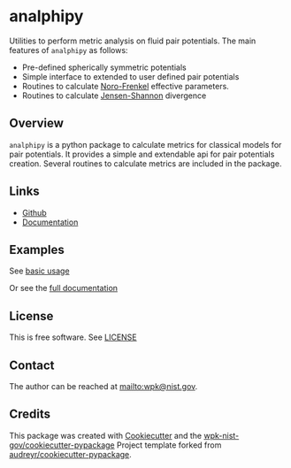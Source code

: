 # analphipy

Utilities to perform metric analysis on fluid pair potentials.  The main features of `analphipy` as follows:

- Pre-defined spherically symmetric potentials
- Simple interface to extended to user defined pair potentials
- Routines to calculate [Noro-Frenkel] effective parameters.
- Routines to calculate [Jensen-Shannon] divergence

## Overview

`analphipy` is a python package to calculate metrics for classical models for pair potentials.  It provides a simple and extendable api for pair potentials creation.  Several routines to calculate metrics are included in the package.

## Links

- [Github](https://github.com/usnistgov/analphipy)
- [Documentation](https://pages.nist.gov/analphipy/index.html)

## Examples

See [basic usage](docs/notebooks/usage.ipynb)

Or see the [full documentation](https://pages.nist.gov/analphipy/)

## License

This is free software.  See [LICENSE](LICENSE)

## Contact

The author can be reached at <mailto:wpk@nist.gov>.

## Credits

This package was created with [Cookiecutter] and the [wpk-nist-gov/cookiecutter-pypackage] Project template forked from [audreyr/cookiecutter-pypackage].

[audreyr/cookiecutter-pypackage]: https://github.com/audreyr/cookiecutter-pypackage
[cookiecutter]: https://github.com/audreyr/cookiecutter
[jensen-shannon]: https://en.wikipedia.org/wiki/Jensen%E2%80%93Shannon_divergence
[noro-frenkel]: https://en.wikipedia.org/wiki/Noro%E2%80%93Frenkel_law_of_corresponding_states
[wpk-nist-gov/cookiecutter-pypackage]: https://github.com/wpk-nist-gov/cookiecutter-pypackage
